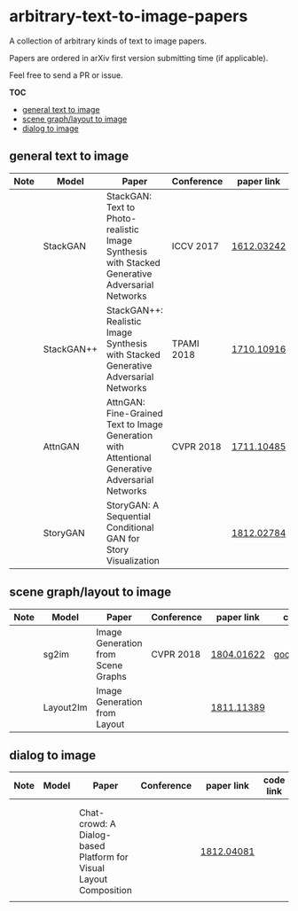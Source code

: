 # arbitrary-text-to-image-papers
A collection of arbitrary kinds of text to image papers.

Papers are ordered in arXiv first version submitting time (if applicable).

Feel free to send a PR or issue.



**TOC**

* [general text to image](#general-text-to-image)
* [scene graph/layout to image](#scene-graphlayout-to-image)
* [dialog to image](#dialog-to-image)



## general text to image

| Note | Model      | Paper                                                        | Conference | paper link                                     | code link                                                    |
| ---- | ---------- | ------------------------------------------------------------ | ---------- | ---------------------------------------------- | ------------------------------------------------------------ |
|      | StackGAN   | StackGAN: Text to Photo-realistic Image Synthesis with Stacked Generative Adversarial Networks | ICCV 2017  | [1612.03242](https://arxiv.org/abs/1612.03242) | [hanzhanggit/StackGAN](https://github.com/hanzhanggit/StackGAN) |
|      | StackGAN++ | StackGAN++: Realistic Image Synthesis with Stacked Generative Adversarial Networks | TPAMI 2018 | [1710.10916](https://arxiv.org/abs/1710.10916) | [hanzhanggit/StackGAN-v2](https://github.com/hanzhanggit/StackGAN-v2) |
|      | AttnGAN    | AttnGAN: Fine-Grained Text to Image Generation with Attentional Generative Adversarial Networks | CVPR 2018  | [1711.10485](https://arxiv.org/abs/1711.10485) | [taoxugit/AttnGAN](https://github.com/taoxugit/AttnGAN)      |
|      | StoryGAN   | StoryGAN: A Sequential Conditional GAN for Story Visualization |            | [1812.02784](https://arxiv.org/abs/1812.02784) |                                                              |



## scene graph/layout to image

| Note | Model     | Paper                              | Conference | paper link                                     | code link                                       |
| ---- | --------- | ---------------------------------- | ---------- | ---------------------------------------------- | ----------------------------------------------- |
|      | sg2im     | Image Generation from Scene Graphs | CVPR 2018  | [1804.01622](https://arxiv.org/abs/1804.01622) | [google/sg2im](https://github.com/google/sg2im) |
|      | Layout2Im | Image Generation from Layout       |            | [1811.11389](https://arxiv.org/abs/1811.11389) |                                                 |



## dialog to image

| Note | Model | Paper                                                        | Conference | paper link                                     | code link |
| ---- | ----- | ------------------------------------------------------------ | ---------- | ---------------------------------------------- | --------- |
|      |       |                                                              |            |                                                |           |
|      |       |                                                              |            |                                                |           |
|      |       | Chat-crowd: A Dialog-based Platform for Visual Layout Composition |            | [1812.04081](https://arxiv.org/abs/1812.04081) |           |
|      |       |                                                              |            |                                                |           |

